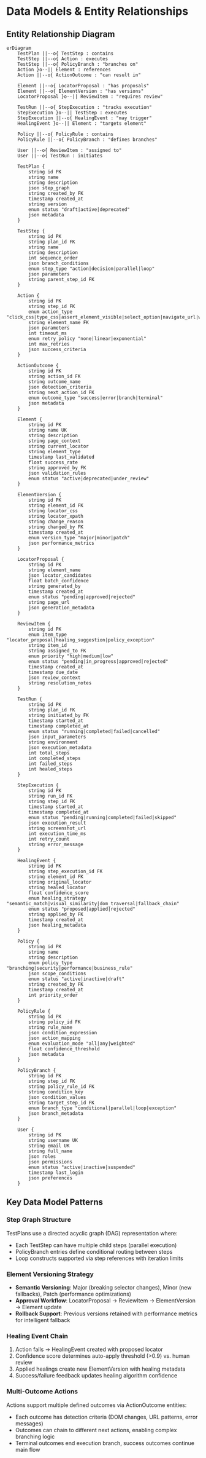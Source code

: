 # Data Models & Entity Relationships

## Entity Relationship Diagram

```mermaid
erDiagram
    TestPlan ||--o{ TestStep : contains
    TestStep ||--o{ Action : executes
    TestStep ||--o{ PolicyBranch : "branches on"
    Action }o--|| Element : references
    Action ||--o{ ActionOutcome : "can result in"
    
    Element ||--o{ LocatorProposal : "has proposals"
    Element ||--o{ ElementVersion : "has versions"
    LocatorProposal }o--|| ReviewItem : "requires review"
    
    TestRun ||--o{ StepExecution : "tracks execution"
    StepExecution }o--|| TestStep : executes
    StepExecution ||--o{ HealingEvent : "may trigger"
    HealingEvent }o--|| Element : "targets element"
    
    Policy ||--o{ PolicyRule : contains
    PolicyRule ||--o{ PolicyBranch : "defines branches"
    
    User ||--o{ ReviewItem : "assigned to"
    User ||--o{ TestRun : initiates
    
    TestPlan {
        string id PK
        string name
        string description
        json step_graph
        string created_by FK
        timestamp created_at
        string version
        enum status "draft|active|deprecated"
        json metadata
    }
    
    TestStep {
        string id PK
        string plan_id FK
        string name
        string description
        int sequence_order
        json branch_conditions
        enum step_type "action|decision|parallel|loop"
        json parameters
        string parent_step_id FK
    }
    
    Action {
        string id PK
        string step_id FK
        enum action_type "click_css|type_css|assert_element_visible|select_option|navigate_url|wait_for_element"
        string element_name FK
        json parameters
        int timeout_ms
        enum retry_policy "none|linear|exponential"
        int max_retries
        json success_criteria
    }
    
    ActionOutcome {
        string id PK
        string action_id FK
        string outcome_name
        json detection_criteria
        string next_action_id FK
        enum outcome_type "success|error|branch|terminal"
        json metadata
    }
    
    Element {
        string id PK
        string name UK
        string description
        string page_context
        string current_locator
        string element_type
        timestamp last_validated
        float success_rate
        string approved_by FK
        json validation_rules
        enum status "active|deprecated|under_review"
    }
    
    ElementVersion {
        string id PK
        string element_id FK
        string locator_css
        string locator_xpath
        string change_reason
        string changed_by FK
        timestamp created_at
        enum version_type "major|minor|patch"
        json performance_metrics
    }
    
    LocatorProposal {
        string id PK
        string element_name
        json locator_candidates
        float batch_confidence
        string generated_by
        timestamp created_at
        enum status "pending|approved|rejected"
        string page_url
        json generation_metadata
    }
    
    ReviewItem {
        string id PK
        enum item_type "locator_proposal|healing_suggestion|policy_exception"
        string item_id
        string assigned_to FK
        enum priority "high|medium|low"
        enum status "pending|in_progress|approved|rejected"
        timestamp created_at
        timestamp due_date
        json review_context
        string resolution_notes
    }
    
    TestRun {
        string id PK
        string plan_id FK
        string initiated_by FK
        timestamp started_at
        timestamp completed_at
        enum status "running|completed|failed|cancelled"
        json input_parameters
        string environment
        json execution_metadata
        int total_steps
        int completed_steps
        int failed_steps
        int healed_steps
    }
    
    StepExecution {
        string id PK
        string run_id FK
        string step_id FK
        timestamp started_at
        timestamp completed_at
        enum status "pending|running|completed|failed|skipped"
        json execution_result
        string screenshot_url
        int execution_time_ms
        int retry_count
        string error_message
    }
    
    HealingEvent {
        string id PK
        string step_execution_id FK
        string element_id FK
        string original_locator
        string healed_locator
        float confidence_score
        enum healing_strategy "semantic_match|visual_similarity|dom_traversal|fallback_chain"
        enum status "proposed|applied|rejected"
        string applied_by FK
        timestamp created_at
        json healing_metadata
    }
    
    Policy {
        string id PK
        string name
        string description
        enum policy_type "branching|security|performance|business_rule"
        json scope_conditions
        enum status "active|inactive|draft"
        string created_by FK
        timestamp created_at
        int priority_order
    }
    
    PolicyRule {
        string id PK
        string policy_id FK
        string rule_name
        json condition_expression
        json action_mapping
        enum evaluation_mode "all|any|weighted"
        float confidence_threshold
        json metadata
    }
    
    PolicyBranch {
        string id PK
        string step_id FK
        string policy_rule_id FK
        string condition_key
        json condition_values
        string target_step_id FK
        enum branch_type "conditional|parallel|loop|exception"
        json branch_metadata
    }
    
    User {
        string id PK
        string username UK
        string email UK
        string full_name
        json roles
        json permissions
        enum status "active|inactive|suspended"
        timestamp last_login
        json preferences
    }
```

## Key Data Model Patterns

### Step Graph Structure
TestPlans use a directed acyclic graph (DAG) representation where:
- Each TestStep can have multiple child steps (parallel execution)
- PolicyBranch entries define conditional routing between steps
- Loop constructs supported via step references with iteration limits

### Element Versioning Strategy  
- **Semantic Versioning**: Major (breaking selector changes), Minor (new fallbacks), Patch (performance optimizations)
- **Approval Workflow**: LocatorProposal → ReviewItem → ElementVersion → Element update
- **Rollback Support**: Previous versions retained with performance metrics for intelligent fallback

### Healing Event Chain
1. Action fails → HealingEvent created with proposed locator
2. Confidence score determines auto-apply threshold (>0.9) vs. human review
3. Applied healings create new ElementVersion with healing metadata
4. Success/failure feedback updates healing algorithm confidence

### Multi-Outcome Actions
Actions support multiple defined outcomes via ActionOutcome entities:
- Each outcome has detection criteria (DOM changes, URL patterns, error messages)
- Outcomes can chain to different next actions, enabling complex branching logic
- Terminal outcomes end execution branch, success outcomes continue main flow